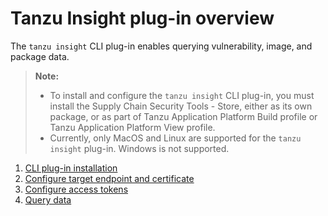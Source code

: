 # Tanzu Insight plug-in overview

The `tanzu insight` CLI plug-in enables querying vulnerability, image, and package data.  

>**Note:** 
> * To install and configure the `tanzu insight` CLI plug-in, you must install the Supply Chain Security Tools - Store, either as its own package, or as part of Tanzu Application Platform Build profile or Tanzu Application Platform View profile.
> * Currently, only MacOS and Linux are supported for the `tanzu insight` plug-in. Windows is not supported.

1. [CLI plug-in installation](cli-installation.md)
1. [Configure target endpoint and certificate](using-encryption-and-connection.md)
1. [Configure access tokens](create-service-account-access-token.md)
1. [Query data](query-data.md)
